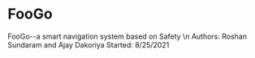 # FooGo
FooGo--a smart navigation system based on Safety
\n Authors: Roshan Sundaram and Ajay Dakoriya
Started: 8/25/2021
